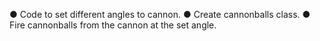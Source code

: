 ● Code to set different angles to cannon. 
● Create cannonballs class. 
● Fire cannonballs from the cannon at the set angle.

